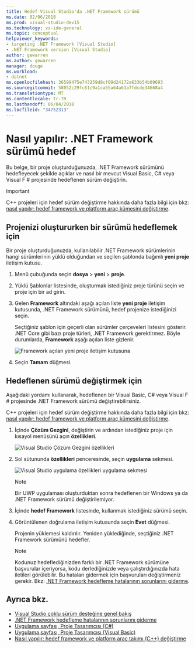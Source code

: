 ```yaml
---
title: Hedef Visual Studio'da .NET Framework sürümü
ms.date: 02/06/2018
ms.prod: visual-studio-dev15
ms.technology: vs-ide-general
ms.topic: conceptual
helpviewer_keywords:
- targeting .NET Framework [Visual Studio]
- .NET Framework version [Visual Studio]
author: gewarren
ms.author: gewarren
manager: douge
ms.workload:
- dotnet
ms.openlocfilehash: 36599475e743259d8cf09d24172a633b54b09693
ms.sourcegitcommit: 58052c29fc61c9a1ca55a64a63a7fdcde34668a4
ms.translationtype: MT
ms.contentlocale: tr-TR
ms.lasthandoff: 06/04/2018
ms.locfileid: "34752313"
---
```

# <a name="how-to-target-a-version-of-the-net-framework"></a>Nasıl yapılır: .NET Framework sürümü hedef

Bu belge, bir proje oluşturduğunuzda, .NET Framework sürümünü hedefleyecek şekilde açıklar ve nasıl bir mevcut Visual Basic, C# veya Visual F # projesinde hedeflenen sürüm değiştirin.

> [!IMPORTANT]
> C++ projeleri için hedef sürüm değiştirme hakkında daha fazla bilgi için bkz: [nasıl yapılır: hedef framework ve platform araç kümesini değiştirme](/cpp/build/how-to-modify-the-target-framework-and-platform-toolset).

## <a name="to-target-a-version-when-you-create-a-project"></a>Projenizi oluştururken bir sürümü hedeflemek için

Bir proje oluşturduğunuzda, kullanılabilir .NET Framework sürümlerinin hangi sürümlerinin yüklü olduğundan ve seçilen şablonda bağımlı **yeni proje** iletişim kutusu.

1. Menü çubuğunda seçin **dosya** > **yeni** > **proje**.

1. Yüklü Şablonlar listesinde, oluşturmak istediğiniz proje türünü seçin ve proje için bir ad girin.

1. Gelen **Framework** altındaki aşağı açılan liste **yeni proje** iletişim kutusunda, .NET Framework sürümünü, hedef projenize istediğinizi seçin.

    Seçtiğiniz şablon için geçerli olan sürümler çerçeveleri listesini gösterir. .NET Core gibi bazı proje türleri, .NET Framework gerektirmez. Böyle durumlarda, **Framework** aşağı açılan liste gizlenir.

    ![Framework açılan yeni proje iletişim kutusuna](media/vside-newproject-framework.png)

1. Seçin **Tamam** düğmesi.

## <a name="to-change-the-targeted-version"></a>Hedeflenen sürümü değiştirmek için

Aşağıdaki yordamı kullanarak, hedeflenen bir Visual Basic, C# veya Visual F # projesinde .NET Framework sürümü değiştirebilirsiniz.

C++ projeleri için hedef sürüm değiştirme hakkında daha fazla bilgi için bkz: [nasıl yapılır: hedef framework ve platform araç kümesini değiştirme](/cpp/build/how-to-modify-the-target-framework-and-platform-toolset).

1. İçinde **Çözüm Gezgini**, değiştirin ve ardından istediğiniz proje için kısayol menüsünü açın **özellikleri**.

    ![Visual Studio Çözüm Gezgini özellikleri](../ide/media/vs_slnexplorer_properties.png)

1. Sol sütununda **özellikleri** penceresinde, seçin **uygulama** sekmesi.

    ![Visual Studio uygulama özellikleri uygulama sekmesi](../ide/media/vs_slnexplorer_properties_applicationtab.png)

    > [!NOTE]
    > Bir UWP uygulaması oluşturduktan sonra hedeflenen bir Windows ya da .NET Framework sürümü değiştirilemiyor.

1. İçinde **hedef Framework** listesinde, kullanmak istediğiniz sürümü seçin.

1. Görüntülenen doğrulama iletişim kutusunda seçin **Evet** düğmesi.

    Projenin yüklemesi kaldırılır. Yeniden yüklediğinde, seçtiğiniz .NET Framework sürümünü hedefler.

    > [!NOTE]
    > Kodunuz hedeflediğinizden farklı bir .NET Framework sürümüne başvurular içeriyorsa, kodu derlediğinizde veya çalıştırdığınızda hata iletileri görülebilir. Bu hataları gidermek için başvuruları değiştirmeniz gerekir. Bkz: [.NET Framework hedefleme hatalarının sorunlarını giderme](../msbuild/troubleshooting-dotnet-framework-targeting-errors.md).

## <a name="see-also"></a>Ayrıca bkz.

- [Visual Studio çoklu sürüm desteğine genel bakış](../ide/visual-studio-multi-targeting-overview.md)
- [.NET Framework hedefleme hatalarının sorunlarını giderme](../msbuild/troubleshooting-dotnet-framework-targeting-errors.md)
- [Uygulama sayfası, Proje Tasarımcısı (C#)](../ide/reference/application-page-project-designer-csharp.md)
- [Uygulama sayfası, Proje Tasarımcısı (Visual Basic)](../ide/reference/application-page-project-designer-visual-basic.md)
- [Nasıl yapılır: hedef framework ve platform araç takımı (C++) değiştirme](/cpp/build/how-to-modify-the-target-framework-and-platform-toolset)